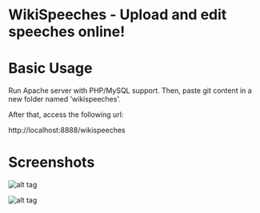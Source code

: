 # WikiSpeeches - Upload and edit speeches online!

# Basic Usage

Run Apache server with PHP/MySQL support.
Then, paste git content in a new folder named 'wikispeeches'.

After that, access the following url:

http://localhost:8888/wikispeeches

# Screenshots

![alt tag](https://raw.githubusercontent.com/fsiamp/wikispeeches/master/logo.png)

![alt tag](https://raw.githubusercontent.com/fsiamp/wikispeeches/master/speech_example.png)

